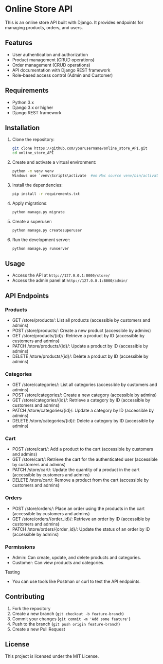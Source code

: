 # Online Store API

This is an online store API built with Django. It provides endpoints for managing products, orders, and users.

## Features

- User authentication and authorization
- Product management (CRUD operations)
- Order management (CRUD operations)
- API documentation with Django REST framework
- Role-based access control (Admin and Customer)

## Requirements

- Python 3.x
- Django 3.x or higher
- Django REST framework

## Installation

1. Clone the repository:

    ```bash
    git clone https://github.com/yourusername/online_store_API.git
    cd online_store_API
    ```

2. Create and activate a virtual environment:

    ```bash
    python -m venv venv
    Windows use `venv\Scripts\activate  #on Mac source venv/bin/activate  
    ```

3. Install the dependencies:

    ```bash
    pip install -r requirements.txt
    ```

4. Apply migrations:

    ```bash
    python manage.py migrate
    ```

5. Create a superuser:

    ```bash
    python manage.py createsuperuser
    ```

6. Run the development server:

    ```bash
    python manage.py runserver
    ```

## Usage

- Access the API at `http://127.0.0.1:8000/store/`
- Access the admin panel at `http://127.0.0.1:8000/admin/`

## API Endpoints

### Products

- GET /store/products/: List all products (accessible by customers and admins)
- POST /store/products/: Create a new product (accessible by admins)
- GET /store/products/{id}/: Retrieve a product by ID (accessible by customers and admins)
- PATCH /store/products/{id}/: Update a product by ID (accessible by admins)
- DELETE /store/products/{id}/: Delete a product by ID (accessible by admins)

### Categories

- GET /store/categories/: List all categories (accessible by customers and admins)
- POST /store/categories/: Create a new category (accessible by admins)
- GET /store/categories/{id}/: Retrieve a category by ID (accessible by customers and admins)
- PATCH /store/categories/{id}/: Update a category by ID (accessible by admins)
- DELETE /store/categories/{id}/: Delete a category by ID (accessible by admins)

### Cart

- POST /store/cart/: Add a product to the cart (accessible by customers and admins)
- GET /store/cart/: Retrieve the cart for the authenticated user (accessible by customers and admins)
- PATCH /store/cart/: Update the quantity of a product in the cart (accessible by customers and admins)
- DELETE /store/cart/: Remove a product from the cart (accessible by customers and admins)

### Orders

- POST /store/orders/: Place an order using the products in the cart (accessible by customers and admins)
- GET /store/orders/{order_id}/: Retrieve an order by ID (accessible by customers and admins)
- PATCH /store/orders/{order_id}/: Update the status of an order by ID (accessible by admins)

### Permissions

- Admin: Can create, update, and delete products and categories.
- Customer: Can view products and categories.

Testing
- You can use tools like Postman or curl to test the API endpoints.

## Contributing

1. Fork the repository
2. Create a new branch (`git checkout -b feature-branch`)
3. Commit your changes (`git commit -m 'Add some feature'`)
4. Push to the branch (`git push origin feature-branch`)
5. Create a new Pull Request

## License

This project is licensed under the MIT License.
